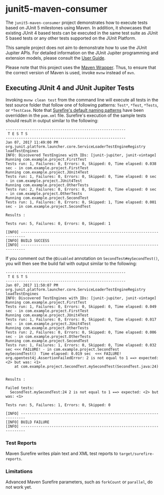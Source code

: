 # junit5-maven-consumer

The `junit5-maven-consumer` project demonstrates how to execute tests based on JUnit 5
milestones using Maven. In addition, it showcases that existing JUnit 4 based tests can
be executed in the same test suite as JUnit 5 based tests or any other tests supported on
the JUnit Platform.

This sample project does not aim to demonstrate how to use the JUnit Jupiter APIs.
For detailed  information on the JUnit Jupiter programming and extension models,
please consult the [User Guide](http://junit.org/junit5/docs/current/user-guide/).

Please note that this project uses the [Maven Wrapper](https://github.com/takari/maven-wrapper).
Thus, to ensure that the correct version of Maven is used, invoke `mvnw` instead of `mvn`.

## Executing JUnit 4 and JUnit Jupiter Tests

Invoking `mvnw clean test` from the command line will execute all tests in the test source
folder that follow one of following patterns: `Test*`, `*Test`, `*Tests`, or `*TestCase`.
Note that [Surefire's default naming patterns](http://maven.apache.org/surefire/maven-surefire-plugin/examples/inclusion-exclusion.html)
have been overridden in the `pom.xml` file. Surefire's execution of
the sample tests should result in output similar to the following:

```
-------------------------------------------------------
 T E S T S
-------------------------------------------------------
Jan 07, 2017 11:49:00 PM org.junit.platform.launcher.core.ServiceLoaderTestEngineRegistry loadTestEngines
INFO: Discovered TestEngines with IDs: [junit-jupiter, junit-vintage]
Running com.example.project.FirstTest
Tests run: 1, Failures: 0, Errors: 0, Skipped: 0, Time elapsed: 0.038 sec - in com.example.project.FirstTest
Running com.example.project.JUnit4Test
Tests run: 1, Failures: 0, Errors: 0, Skipped: 0, Time elapsed: 0 sec - in com.example.project.JUnit4Test
Running com.example.project.OtherTests
Tests run: 2, Failures: 0, Errors: 0, Skipped: 0, Time elapsed: 0 sec - in com.example.project.OtherTests
Running com.example.project.SecondTest
Tests run: 1, Failures: 0, Errors: 0, Skipped: 1, Time elapsed: 0.001 sec - in com.example.project.SecondTest

Results :

Tests run: 5, Failures: 0, Errors: 0, Skipped: 1

[INFO] ------------------------------------------------------------------------
[INFO] BUILD SUCCESS
[INFO] ------------------------------------------------------------------------
```

If you comment out the `@Disabled` annotation on `SecondTest#mySecondTest()`, you will
then see the build fail with output similar to the following:

```
-------------------------------------------------------
 T E S T S
-------------------------------------------------------
Jan 07, 2017 11:50:07 PM org.junit.platform.launcher.core.ServiceLoaderTestEngineRegistry loadTestEngines
INFO: Discovered TestEngines with IDs: [junit-jupiter, junit-vintage]
Running com.example.project.FirstTest
Tests run: 1, Failures: 0, Errors: 0, Skipped: 0, Time elapsed: 0.049 sec - in com.example.project.FirstTest
Running com.example.project.JUnit4Test
Tests run: 1, Failures: 0, Errors: 0, Skipped: 0, Time elapsed: 0.017 sec - in com.example.project.JUnit4Test
Running com.example.project.OtherTests
Tests run: 2, Failures: 0, Errors: 0, Skipped: 0, Time elapsed: 0.006 sec - in com.example.project.OtherTests
Running com.example.project.SecondTest
Tests run: 1, Failures: 1, Errors: 0, Skipped: 0, Time elapsed: 0.032 sec <<< FAILURE! - in com.example.project.SecondTest
mySecondTest()  Time elapsed: 0.019 sec  <<< FAILURE!
org.opentest4j.AssertionFailedError: 2 is not equal to 1 ==> expected: <2> but was: <1>
	at com.example.project.SecondTest.mySecondTest(SecondTest.java:24)


Results :

Failed tests:
  SecondTest.mySecondTest:24 2 is not equal to 1 ==> expected: <2> but was: <1>

Tests run: 5, Failures: 1, Errors: 0, Skipped: 0

[INFO] ------------------------------------------------------------------------
[INFO] BUILD FAILURE
[INFO] ------------------------------------------------------------------------
```

### Test Reports

Maven Surefire writes plain text and XML test reports to `target/surefire-reports`.

### Limitations

Advanced Maven Surefire parameters, such as `forkCount` or `parallel`, do not work yet.

